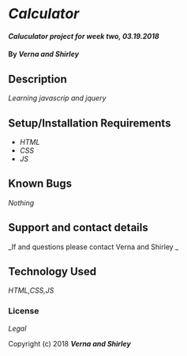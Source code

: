 # _Calculator_

#### _Caluculator project for week two, 03.19.2018_

#### By _**Verna and Shirley**_

## Description

_Learning javascrip and jquery_

## Setup/Installation Requirements

* _HTML_
* _CSS_
* _JS_



## Known Bugs

_Nothing_

## Support and contact details

_If and questions please contact Verna and Shirley _

## Technology Used

_HTML,CSS,JS_

### License

*Legal*

Copyright (c) 2018 **_Verna and Shirley_**
